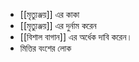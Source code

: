 - [[মৃত্যুঞ্জয়]] এর কাকা 
- [[মৃত্যুঞ্জয়]] এর দুর্নাম করেন
- [[বিশাল বাগান]] এর অর্ধেক দাবি করেন। 
- মিত্তির বংশের লোক

